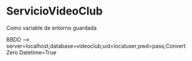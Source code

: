 # ServicioVideoClub

Como variable de entorno guardada 

BBDD --> server=localhost;database=videoclub;uid=localuser;pwd=pass;Convert Zero Datetime=True
